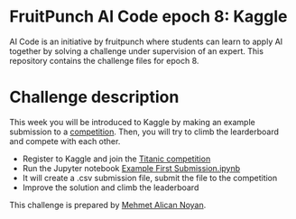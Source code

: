 # FruitPunch AI Code epoch 8: Kaggle

AI Code is an initiative by fruitpunch where students can learn to apply AI together by solving a challenge under supervision of an expert. This repository contains the challenge files for epoch 8.

# Challenge description

This week you will be introduced to Kaggle by making an example submission to a [competition](https://www.kaggle.com/c/titanic). Then, you will try to climb the learderboard and compete with each other.

* Register to Kaggle and join the [Titanic competition](https://www.kaggle.com/c/titanic)
* Run the Jupyter notebook [Example First Submission.ipynb](https://github.com/MehmetAlicanNoyan/AICode_Epoch8_Kaggle/blob/master/Challenge/Example%20First%20Submission.ipynb)
* It will create a .csv submission file, submit the file to the competition
* Improve the solution and climb the leaderboard

This challenge is prepared by [Mehmet Alican Noyan](https://github.com/MehmetAlicanNoyan).

